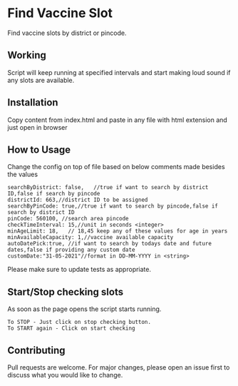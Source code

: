 # Find Vaccine Slot

Find vaccine slots by district or pincode.

## Working
Script will keep running at specified intervals and start making loud sound if any slots are available.

## Installation

Copy content from index.html and paste in any file with html extension and just open in browser


## How to Usage 

Change the config on top of file based on below comments made besides the values

```
searchByDistrict: false,   //true if want to search by district ID,false if search by pincode
districtId: 663,//district ID to be assigned
searchByPinCode: true,//true if want to search by pincode,false if search by district ID
pinCode: 560100, //search area pincode
checkTimeInterval: 15,//unit in seconds <integer>
minAgeLimit: 18,   // 18,45 keep any of these values for age in years
minAvailableCapacity: 1,//vaccine available capacity
autoDatePick:true, //if want to search by todays date and future dates,false if providing any custom date
customDate:"31-05-2021"//format in DD-MM-YYYY in <string>
```

Please make sure to update tests as appropriate.

## Start/Stop checking slots
As soon as the page opens the script starts running.

```
To STOP - Just click on stop checking button.
To START again - Click on start checking
```

## Contributing
Pull requests are welcome. For major changes, please open an issue first to discuss what you would like to change.